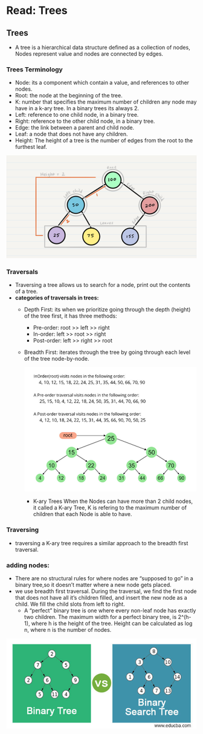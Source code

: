 # Read: Trees  
## Trees  
- A tree is a hierarchical data structure defined as a collection of nodes, Nodes represent value and nodes are connected by edges.  
### Trees Terminology  
- Node: its a component which contain a value, and references to other nodes.  
- Root: the node at the beginning of the tree.  
- K: number that specifies the maximum number of children any node may have in a k-ary tree. In a binary trees its always 2.  
- Left: reference to one child node, in a binary tree.  
- Right: reference to the other child node, in a binary tree.  
- Edge: the link between a parent and child node.  
- Leaf: a node that does not have any children.  
- Height: The height of a tree is the number of edges from the root to the furthest leaf.  
   
![BinaryTree1](images/BinaryTree1.PNG)

### Traversals  
- Traversing a tree allows us to search for a node, print out the contents of a tree.  
- **categories of traversals in trees:**  
   - Depth First: its when we prioritize going through the depth (height) of the tree first, it has three methods:  
      - Pre-order: root >> left >> right
      - In-order: left >> root >> right
      - Post-order: left >> right >> root

   - Breadth First: iterates through the tree by going through each level of the tree node-by-node.  
      
     ![tree](images/tree.jpg)  
     
     - K-ary Trees When the Nodes can have more than 2 child nodes, it called a K-ary Tree, K is refering to the maximum number of children that each Node is able to have.  
### Traversing  
- traversing a K-ary tree requires a similar approach to the breadth first traversal.  
### adding nodes:  
- There are no structural rules for where nodes are “supposed to go” in a binary tree,so it doesn’t matter where a new node gets placed.  
- we use breadth first traversal. During the traversal, we find the first node that does not have all it’s children filled, and insert the new node as a child. We fill the child slots from left to right.  
    - A “perfect” binary tree is one where every non-leaf node has exactly two children. The maximum width for a perfect binary tree, is 2^(h-1), where h is the height of the tree. Height can be calculated as log n, where n is the number of nodes.  
          
 ![tree2](images/tree2.jpg)

